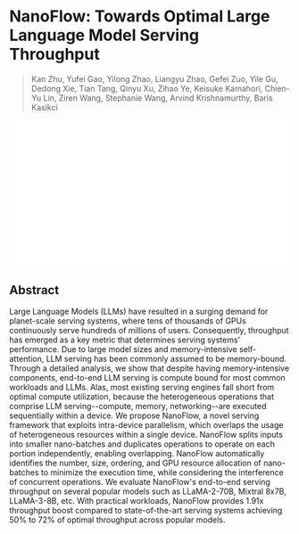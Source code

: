 # NanoFlow: Towards Optimal Large Language Model Serving Throughput

> Kan Zhu, Yufei Gao, Yilong Zhao, Liangyu Zhao, Gefei Zuo, Yile Gu, Dedong Xie, Tian Tang, Qinyu Xu, Zihao Ye, Keisuke Kamahori, Chien-Yu Lin, Ziren Wang, Stephanie Wang, Arvind Krishnamurthy, Baris Kasikci

<p align="center">
<img src="../../blank.jpg" width="600" title="blank">
</p>

## Abstract

Large Language Models (LLMs) have resulted in a surging demand for
planet-scale serving systems, where tens of thousands of GPUs continuously
serve hundreds of millions of users. Consequently, throughput has emerged as a
key metric that determines serving systems' performance. Due to large model
sizes and memory-intensive self-attention, LLM serving has been commonly
assumed to be memory-bound. Through a detailed analysis, we show that despite
having memory-intensive components, end-to-end LLM serving is compute bound for
most common workloads and LLMs. Alas, most existing serving engines fall short
from optimal compute utilization, because the heterogeneous operations that
comprise LLM serving--compute, memory, networking--are executed sequentially
within a device.
  We propose NanoFlow, a novel serving framework that exploits intra-device
parallelism, which overlaps the usage of heterogeneous resources within a
single device. NanoFlow splits inputs into smaller nano-batches and duplicates
operations to operate on each portion independently, enabling overlapping.
NanoFlow automatically identifies the number, size, ordering, and GPU resource
allocation of nano-batches to minimize the execution time, while considering
the interference of concurrent operations. We evaluate NanoFlow's end-to-end
serving throughput on several popular models such as LLaMA-2-70B, Mixtral 8x7B,
LLaMA-3-8B, etc. With practical workloads, NanoFlow provides 1.91x throughput
boost compared to state-of-the-art serving systems achieving 50% to 72% of
optimal throughput across popular models.
